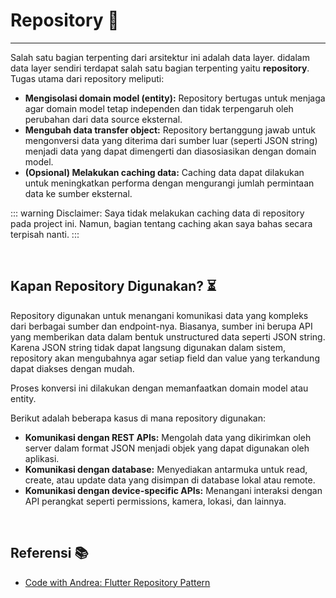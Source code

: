# Repository :file_folder:
---

Salah satu bagian terpenting dari arsitektur ini adalah data layer. didalam data layer sendiri terdapat salah satu bagian terpenting yaitu  **repository**. Tugas utama dari repository meliputi:

- **Mengisolasi domain model (entity):**
  Repository bertugas untuk menjaga agar domain model tetap independen dan tidak terpengaruh oleh perubahan dari data source eksternal.
- **Mengubah data transfer object:**
  Repository bertanggung jawab untuk mengonversi data yang diterima dari sumber luar (seperti JSON string) menjadi data yang dapat dimengerti dan diasosiasikan dengan domain model.
- **(Opsional) Melakukan caching data:**
  Caching data dapat dilakukan untuk meningkatkan performa dengan mengurangi jumlah permintaan data ke sumber eksternal.

::: warning
Disclaimer: Saya tidak melakukan caching data di repository pada project ini. Namun, bagian tentang caching akan saya bahas secara terpisah nanti.
:::

<br>

## **Kapan Repository Digunakan?** :hourglass_flowing_sand:

Repository digunakan untuk menangani komunikasi data yang kompleks dari berbagai sumber dan endpoint-nya. Biasanya, sumber ini berupa API yang memberikan data dalam bentuk unstructured data seperti JSON string. Karena JSON string tidak dapat langsung digunakan dalam sistem, repository akan mengubahnya agar setiap field dan value yang terkandung dapat diakses dengan mudah.

Proses konversi ini dilakukan dengan memanfaatkan domain model atau entity.

Berikut adalah beberapa kasus di mana repository digunakan:

- **Komunikasi dengan REST APIs:**
  Mengolah data yang dikirimkan oleh server dalam format JSON menjadi objek yang dapat digunakan oleh aplikasi.
- **Komunikasi dengan database:**
  Menyediakan antarmuka untuk read, create, atau update data yang disimpan di database lokal atau remote.
- **Komunikasi dengan device-specific APIs:**
  Menangani interaksi dengan API perangkat seperti permissions, kamera, lokasi, dan lainnya.

<br>

## Referensi :books:

- [Code with Andrea: Flutter Repository Pattern](https://codewithandrea.com/articles/flutter-repository-pattern/)
